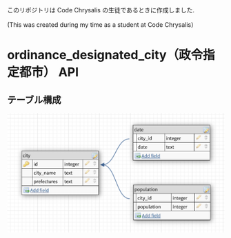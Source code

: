 このリポジトリは Code Chrysalis の生徒であるときに作成しました.

(This was created during my time as a student at Code Chrysalis）

# ordinance_designated_city（政令指定都市） API

## テーブル構成

![pic](./DB%E6%A7%8B%E6%88%90.png)
